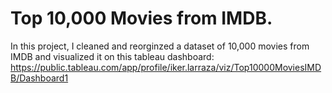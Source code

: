 # Top 10,000 Movies from IMDB.
In this project, I cleaned and reorginzed a dataset of 10,000 movies from IMDB and visualized it on this tableau dashboard: https://public.tableau.com/app/profile/iker.larraza/viz/Top10000MoviesIMDB/Dashboard1
